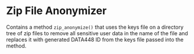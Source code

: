 # Zip File Anonymizer

Contains a method `zip_anonymize()` that uses the keys file on a directory tree of zip files to remove all sensitive
user data in the name of the file and replaces it with generated DATA448 ID from the keys file passed into the method.
